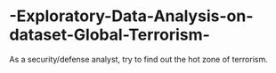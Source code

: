 # -Exploratory-Data-Analysis-on-dataset-Global-Terrorism-
As a security/defense analyst, try to find out the hot zone of terrorism.
